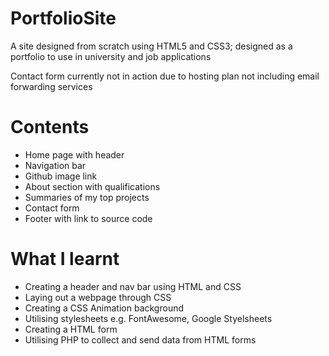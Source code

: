 # PortfolioSite
A site designed from scratch using HTML5 and CSS3; designed as a portfolio to use in university and job applications

Contact form currently not in action due to hosting plan not including email forwarding services

# Contents
- Home page with header
- Navigation bar
- Github image link
- About section with qualifications
- Summaries of my top projects
- Contact form
- Footer with link to source code

# What I learnt
- Creating a header and nav bar using HTML and CSS
- Laying out a webpage through CSS
- Creating a CSS Animation background
- Utilising stylesheets e.g. FontAwesome, Google Styelsheets
- Creating a HTML form
- Utilising PHP to collect and send data from HTML forms
